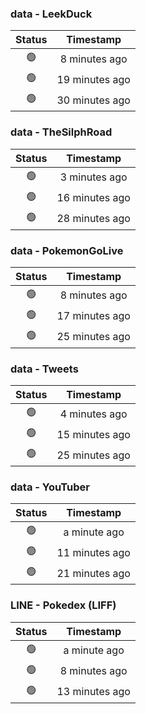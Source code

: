 ### data - LeekDuck
| Status | Timestamp |
|:------:|:---------:|
| 🟢 | 8 minutes ago |
| 🟢 | 19 minutes ago |
| 🟢 | 30 minutes ago |

### data - TheSilphRoad
| Status | Timestamp |
|:------:|:---------:|
| 🟢 | 3 minutes ago |
| 🟢 | 16 minutes ago |
| 🟢 | 28 minutes ago |

### data - PokemonGoLive
| Status | Timestamp |
|:------:|:---------:|
| 🟢 | 8 minutes ago |
| 🟢 | 17 minutes ago |
| 🟢 | 25 minutes ago |

### data - Tweets
| Status | Timestamp |
|:------:|:---------:|
| 🟢 | 4 minutes ago |
| 🟢 | 15 minutes ago |
| 🟢 | 25 minutes ago |

### data - YouTuber
| Status | Timestamp |
|:------:|:---------:|
| 🟢 | a minute ago |
| 🟢 | 11 minutes ago |
| 🟢 | 21 minutes ago |

### LINE - Pokedex (LIFF)
| Status | Timestamp |
|:------:|:---------:|
| 🟢 | a minute ago |
| 🟢 | 8 minutes ago |
| 🟢 | 13 minutes ago |

